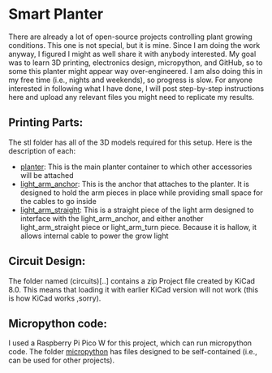 # Smart Planter

There are already a lot of open-source projects controlling plant growing conditions. This one is not special, but it is mine. Since I am doing the work anyway, I figured I might as well share it with anybody interested. My goal was to learn 3D printing, electronics design, micropython,  and GitHub, so to some this planter might appear way over-engineered. I am also doing this in my free time (i.e., nights and weekends), so progress is slow. For anyone interested in following what I have done, I will post step-by-step instructions here and upload any relevant files you might need to replicate my results. 



## Printing Parts:

The stl folder has all of the 3D models required for this setup. Here is the description of each:

- [planter](./stl/planter.stl): This is the main planter container to which other accessories will be attached
- [light_arm_anchor](./stl/light_arm_anchor.stl): This is the anchor that attaches to the planter. It is designed to hold the arm pieces in place while providing small space for the cables to go inside
- [light_arm_straight](./stl/light_arm_straight.stl): This is a straight piece of the light arm designed to interface with the light_arm_anchor, and either another light_arm_straight piece or light_arm_turn piece. Because it is hallow, it allows internal cable to power the grow light



## Circuit Design:

The folder named (circuits)[..] contains a zip Project file created by KiCad 8.0. This means that loading it with earlier KiCad version will not work (this is how KiCad works ,sorry). 

 

## Micropython code:

I used a Raspberry Pi Pico W for this project, which can run micropython code. The folder [micropython](https://github.com/jakupsko/plant_house/tree/main/micropython) has files designed to be self-contained (i.e., can be used for other projects). 
